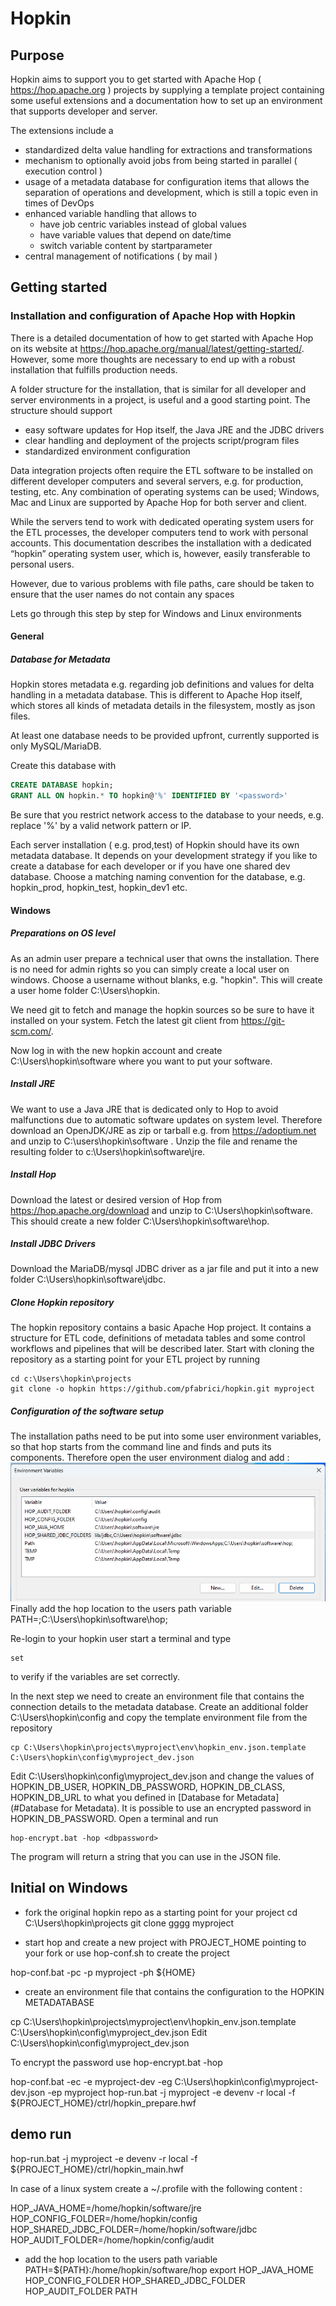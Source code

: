 # Hopkin
## Purpose
Hopkin aims to support you to get started with Apache Hop ( https://hop.apache.org ) projects by supplying a template project containing some useful extensions and a documentation how to set up an environment that supports developer and server.

The extensions include a 
- standardized delta value handling for extractions and transformations
- mechanism to optionally avoid jobs from being started in parallel ( execution control )
- usage of a metadata database for configuration items that allows the separation of operations and development, which is still a topic even in times of DevOps
- enhanced variable handling that allows to 
    - have job centric variables instead of global values 
    - have variable values that depend on date/time
    - switch variable content by startparameter
- central management of notifications ( by mail )

## Getting started
### Installation and configuration of Apache Hop with Hopkin

There is a detailed documentation of how to get started with Apache Hop on its website at https://hop.apache.org/manual/latest/getting-started/. However, some more thoughts are necessary to end up with a robust installation that fulfills production needs.

A folder structure for the installation, that is similar for all developer and server environments in a project, is useful and a good starting point. The structure should support

- easy software updates for Hop itself, the Java JRE and the JDBC drivers
- clear handling and deployment of the projects script/program files 
- standardized environment configuration

Data integration projects often require the ETL software to be installed on different developer computers and several servers, e.g. for production, testing, etc. Any combination of operating systems can be used; Windows, Mac and Linux are supported by Apache Hop for both server and client.

While the servers tend to work with dedicated operating system users for the ETL processes, the developer computers tend to work with personal accounts. This documentation describes the installation with a dedicated “hopkin” operating system user, which is, however, easily transferable to personal users.

However, due to various problems with file paths, care should be taken to ensure that the user names do not contain any spaces

Lets go through this step by step for Windows and Linux environments

#### General
##### Database for Metadata
Hopkin stores metadata e.g. regarding job definitions and values for delta handling in a metadata database. This is different to Apache Hop itself, which stores all kinds of metadata details in the filesystem, mostly as json files.

At least one database needs to be provided upfront, currently supported is only MySQL/MariaDB. 

Create this database with 
```sql
CREATE DATABASE hopkin;
GRANT ALL ON hopkin.* TO hopkin@'%' IDENTIFIED BY '<password>'
```
Be sure that you restrict network access to the database to your needs, e.g. replace '%' by a valid network pattern or IP.

Each server installation ( e.g. prod,test) of Hopkin should have its own metadata database. It depends on your development strategy if you like to create a database for each developer or if you have one shared dev database. 
Choose a matching naming convention for the database, e.g. hopkin_prod, hopkin_test, hopkin_dev1 etc.

#### Windows
##### Preparations on OS level
As an admin user prepare a technical user that owns the installation. There is no need for admin rights so you can simply create a local user on windows. Choose a username without blanks, e.g. "hopkin". This will create a user home folder C:\Users\hopkin.

We need git to fetch and manage the hopkin sources so be sure to have it installed on your system. Fetch the latest git client from https://git-scm.com/.

Now log in with the new hopkin account and create C:\Users\hopkin\software where you want to put your software. 

##### Install JRE
We want to use a Java JRE that is dedicated only to Hop to avoid malfunctions due to automatic software updates on system level. Therefore download an OpenJDK/JRE as zip or tarball e.g. from https://adoptium.net and unzip to C:\users\hopkin\software .
Unzip the file and rename the resulting folder to c:\Users\hopkin\software\jre.

##### Install Hop
Download the latest or desired version of Hop from https://hop.apache.org/download and unzip to C:\Users\hopkin\software. This should create a new folder C:\Users\hopkin\software\hop.

##### Install JDBC Drivers
Download the MariaDB/mysql JDBC driver as a jar file and put it into a new folder C:\Users\hopkin\software\jdbc.

##### Clone Hopkin repository
The hopkin repository contains a basic Apache Hop project. It contains a structure for ETL code, definitions of metadata tables and some control workflows and pipelines that will be described later. Start with cloning the repository as a starting point for your ETL project by running 

```
cd c:\Users\hopkin\projects
git clone -o hopkin https://github.com/pfabrici/hopkin.git myproject
```

##### Configuration of the software setup
The installation paths need to be put into some user environment variables, so that hop starts from the command line and finds and puts its components. Therefore open the user environment dialog and add :
![Environment](doc/img/EnvironmentVariables.png?raw=true "Environment Settings")
Finally add the hop location to the users path variable
PATH=<originalPath>;C:\Users\hopkin\software\hop;

Re-login to your hopkin user start a terminal and type 
```
set
```
to verify if the variables are set correctly.

In the next step we need to create an environment file that contains the connection details to the metadata database. Create an additional folder C:\Users\hopkin\config and copy the template environment file from the repository 

```
cp C:\Users\hopkin\projects\myproject\env\hopkin_env.json.template C:\Users\hopkin\config\myproject_dev.json
```

Edit C:\Users\hopkin\config\myproject_dev.json and change the values of HOPKIN_DB_USER, HOPKIN_DB_PASSWORD, HOPKIN_DB_CLASS, HOPKIN_DB_URL to what you defined in [Database for Metadata](#Database for Metadata). It is possible to use an encrypted password in HOPKIN_DB_PASSWORD. Open a terminal and  run

```
hop-encrypt.bat -hop <dbpassword>
```
The program will return a string that you can use in the JSON file.






## Initial on Windows
- fork the original hopkin repo as a starting point for your project
cd C:\Users\hopkin\projects
git clone gggg myproject


- start hop and create a new project with PROJECT_HOME pointing to your fork or use hop-conf.sh to create the project

hop-conf.bat -pc -p myproject -ph ${HOME}

- create an environment file that contains the configuration to the HOPKIN METADATABASE

cp C:\Users\hopkin\projects\myproject\env\hopkin_env.json.template C:\Users\hopkin\config\myproject_dev.json
Edit C:\Users\hopkin\config\myproject_dev.json 

To encrypt the password use 
hop-encrypt.bat -hop <mydbpassword>

hop-conf.bat -ec -e myproject-dev -eg C:\Users\hopkin\config\myproject-dev.json -ep myproject
hop-run.bat -j myproject -e devenv -r local -f ${PROJECT_HOME}/ctrl/hopkin_prepare.hwf

## demo run
hop-run.bat -j myproject -e devenv -r local -f ${PROJECT_HOME}/ctrl/hopkin_main.hwf


In case of a linux system create a ~/.profile with the following content :

HOP_JAVA_HOME=/home/hopkin/software/jre
HOP_CONFIG_FOLDER=/home/hopkin/config
HOP_SHARED_JDBC_FOLDER=/home/hopkin/software/jdbc
HOP_AUDIT_FOLDER=/home/hopkin/config/audit
- add the hop location to the users path variable
PATH=${PATH}:/home/hopkin/software/hop
export HOP_JAVA_HOME HOP_CONFIG_FOLDER HOP_SHARED_JDBC_FOLDER HOP_AUDIT_FOLDER PATH 
